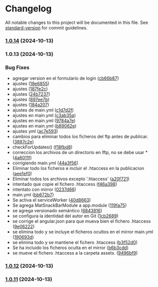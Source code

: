 # Changelog

All notable changes to this project will be documented in this file. See [standard-version](https://github.com/conventional-changelog/standard-version) for commit guidelines.

### [1.0.14](https://github.com/oscarjesus2/jobbusiness/compare/v1.0.13...v1.0.14) (2024-10-13)

### 1.0.13 (2024-10-13)


### Bug Fixes

* agregar version  en el formulario de login ([cb66b87](https://github.com/oscarjesus2/jobbusiness/commit/cb66b876d7ca9a232b6f0950f9a5d2d2d9a49dee))
* ajustes ([18e6855](https://github.com/oscarjesus2/jobbusiness/commit/18e6855ded0121bf384466aaf3295d5576400cad))
* ajustes ([187fe2c](https://github.com/oscarjesus2/jobbusiness/commit/187fe2cf4ce84af843be33857dbe0c0012c6ca37))
* ajustes ([24b7237](https://github.com/oscarjesus2/jobbusiness/commit/24b72378ed787cbf5aa216d950688c6cf7f76439))
* ajustes ([897ee7b](https://github.com/oscarjesus2/jobbusiness/commit/897ee7b6824a56308db4dba3480bd024ad6539a6))
* ajustes ([184a207](https://github.com/oscarjesus2/jobbusiness/commit/184a207bcab1b2eed22adab2c7207d104b2dde1d))
* ajustes de main.yml ([c1d7d2f](https://github.com/oscarjesus2/jobbusiness/commit/c1d7d2f28111a11efc367f907426569a6d13beec))
* ajustes en main.yml ([c3ab35a](https://github.com/oscarjesus2/jobbusiness/commit/c3ab35adb7635c9101dd6b633e70f45992c4a25e))
* ajustes en main.yml ([9784a7e](https://github.com/oscarjesus2/jobbusiness/commit/9784a7e5eba2ec6a096c184b8b1d20289b6b82f2))
* ajustes en main.yml ([b89062e](https://github.com/oscarjesus2/jobbusiness/commit/b89062eb593160d3335e2c5e489592265787885a))
* ajustes yml ([ac7e593](https://github.com/oscarjesus2/jobbusiness/commit/ac7e593b51991b3cfe5e984bb91aa2a5f6ca064f))
* cambios para eliminar todos los ficheros del ftp antes de publicar. ([3887c2e](https://github.com/oscarjesus2/jobbusiness/commit/3887c2e52b7e912dbf0b4de12f8bd609025259a0))
* checkForUpdates() ([f18fbd8](https://github.com/oscarjesus2/jobbusiness/commit/f18fbd86a3e3e8b49f6a519e6345a306b99683db))
* correccion los archivos de un directorio en lftp, no se debe usar * ([4a6011f](https://github.com/oscarjesus2/jobbusiness/commit/4a6011f6e0bd9f0cc1b5d585b449111d102e7c3c))
* corrigiendo main.yml ([44a3f56](https://github.com/oscarjesus2/jobbusiness/commit/44a3f563ecd1fbf592e3fabf4fdf4e78f4ce7be6))
* Eliminar todo los ficheros e incluir el .htaccess en la publicacion ([aee1ef0](https://github.com/oscarjesus2/jobbusiness/commit/aee1ef09e80d060dd011db4ba4a52e84605527ae))
* Eliminar todos los archivos excepto '.htaccess' ([a20f721](https://github.com/oscarjesus2/jobbusiness/commit/a20f721a2b0fbdcf49e73870e96124d8f38b7280))
* intentado que copie el fichero .htaccess ([f46a398](https://github.com/oscarjesus2/jobbusiness/commit/f46a39899a40ead72cc31427c5eb9bff04163f9e))
* intentato con mirror ([0237d66](https://github.com/oscarjesus2/jobbusiness/commit/0237d66c76495f8188779c5f4917fbc252ea3320))
* main.yml ([bb672b7](https://github.com/oscarjesus2/jobbusiness/commit/bb672b76d34a2bbe467a78dd14dc3b16bca714f0))
* Se activa el serviceWorker ([40d8663](https://github.com/oscarjesus2/jobbusiness/commit/40d8663f84b43c8f4566e54915d47d37ff12fc63))
* Se agrega MatSnackBarModule a app.module ([119fa75](https://github.com/oscarjesus2/jobbusiness/commit/119fa75b3db469181a7bba5728e5cd6a2edeaea3))
* se agrega versionado semántico ([6843816](https://github.com/oscarjesus2/jobbusiness/commit/6843816c25ad30a21ce8da414eb72a35735b7d0e))
* se configura la identidad del autor en Git ([1cb2689](https://github.com/oscarjesus2/jobbusiness/commit/1cb268923fa27c9277ce99c321cf68b2a0c11749))
* se corrige el angular.json para que mueva bien el fichero .htaccess ([9e06222](https://github.com/oscarjesus2/jobbusiness/commit/9e0622297f0f7d69390bb00b00be09444fb7a52d))
* se elimina todo y se incluye el ficheros ocultos en el mirror main.yml ([190693d](https://github.com/oscarjesus2/jobbusiness/commit/190693d7796e23777c7dec2a7d588c15260415f6))
* se elimina todo y se mantiene el fichero .htaccess ([b3f52d0](https://github.com/oscarjesus2/jobbusiness/commit/b3f52d06969243df2742be4ae49d8a0b442e109f))
* Se ha incluido los ficheros oculta en el mirror ([b6b3cdd](https://github.com/oscarjesus2/jobbusiness/commit/b6b3cddb7356caa505fb847fa9fbabb2bdbfa078))
* se mueve el fichero .htaccess a la carpeta assets. ([9496bf9](https://github.com/oscarjesus2/jobbusiness/commit/9496bf95ffa8ad15bc12d569039d30202b29ceab))

### [1.0.12](https://github.com/oscarjesus2/jobbusiness/compare/v1.0.37...v1.0.12) (2024-10-13)

### [1.0.11](https://github.com/oscarjesus2/jobbusiness/compare/v1.0.37...v1.0.11) (2024-10-13)
